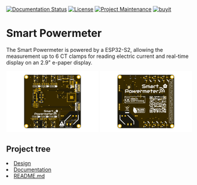 
[![Documentation Status][documentation-shield]][documentation]
[![License][license-shield]](LICENSE)
[![Project Maintenance][maintenance-shield]][maintenance]
[![buyit][buyit-shield]][buyit]

# Smart Powermeter
The Smart Powermeter is powered by a ESP32-S2, allowing the measurement up to 6 CT clamps for reading electric current and real-time display on an 2.9" e-paper display.

<p float="left">
   <img src="./Documentation/Images/Top.png" width="49%">
   <img src="./Documentation/Images/Bottom.png" width="49%">   
</p>

## Project tree

<li><a href="./Design/">Design</a></li>
<li><a href="./Documentation/">Documentation</a></li>

<li><a href="./README.md">README.md</a></li>



[documentation-shield]: https://readthedocs.org/projects/smart-powermeter/badge/?version=v2r1&style=for-the-badge
[documentation]: https://smart-powermeter.readthedocs.io/en/v2r2/

[license-shield]: https://img.shields.io/badge/License-CC%20BY--NC--SA%204.0-lightgrey.svg?style=for-the-badge

[maintenance-shield]: https://img.shields.io/badge/maintainer-J.%20G.%20Aguado-blue.svg?style=for-the-badge
[maintenance]: https://github.com/JGAguado

[buyit-shield]: https://img.shields.io/badge/buy%20it%20on-elecrow-blue.svg?style=for-the-badge
[buyit]: https://www.elecrow.com/smart-powermeter.html
